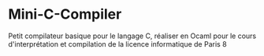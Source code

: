 # Mini-C-Compiler
Petit compilateur basique pour le langage C, réaliser en Ocaml pour le cours d'interprétation et compilation de la licence informatique de Paris 8
